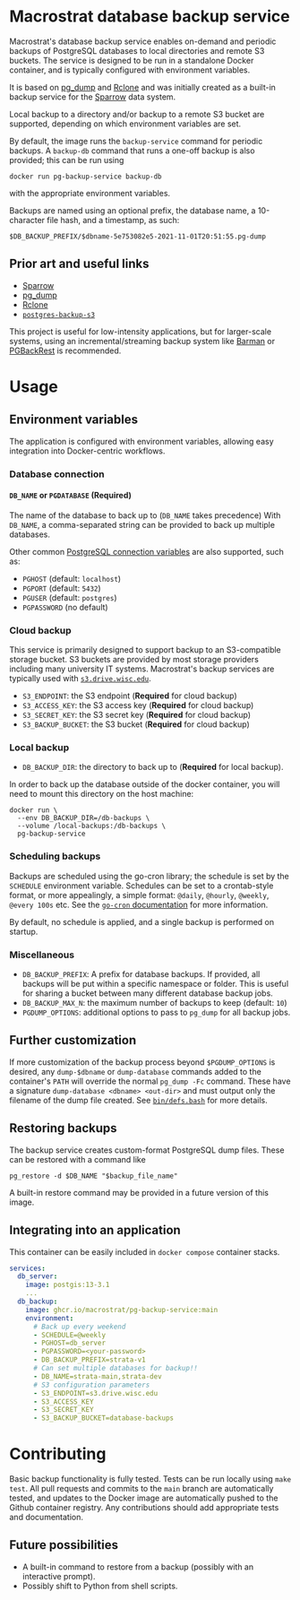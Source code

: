 # Macrostrat database backup service

Macrostrat's database backup service enables on-demand and periodic backups of
PostgreSQL databases to local directories and remote S3 buckets. The service
is designed to be run in a standalone Docker container, and is typically configured
with environment variables.

It is based on [pg_dump](https://www.postgresql.org/docs/current/app-pgdump.html)
and [Rclone](https://rclone.org) and was initially created as
a built-in backup service for the [Sparrow](https://sparrow-data.org) data system.

Local backup to a directory and/or backup to a remote S3 bucket
are supported, depending on which environment variables are set.

By default, the image runs the `backup-service` command for periodic backups. A
`backup-db` command that runs a one-off backup is also provided;
this can be run using
```
docker run pg-backup-service backup-db
```
with the appropriate environment variables.

Backups are named using an optional prefix, the database name, a 10-character file hash, and a timestamp, as such:
```
$DB_BACKUP_PREFIX/$dbname-5e753082e5-2021-11-01T20:51:55.pg-dump
```

## Prior art and useful links

- [Sparrow](https://sparrow-data.org)
- [pg_dump](https://www.postgresql.org/docs/current/app-pgdump.html)
- [Rclone](https://rclone.org)
- [`postgres-backup-s3`](https://github.com/schickling/dockerfiles/tree/master/postgres-backup-s3)

This project is useful for low-intensity applications, but for
larger-scale systems, using an incremental/streaming backup system like [Barman](https://pgbarman.org/) or [PGBackRest](https://pgbackrest.org/) is recommended.

# Usage

## Environment variables

The application is configured with environment variables, allowing easy integration into Docker-centric workflows.
### Database connection

#### `DB_NAME` or `PGDATABASE` (**Required**)
The name of the database to back up to (`DB_NAME` takes precedence)
With `DB_NAME`, a comma-separated string can be provided to back up multiple databases.

Other common [PostgreSQL connection variables](https://www.postgresql.org/docs/current/libpq-envars.html)
are also supported, such as:

- `PGHOST` (default: `localhost`)
- `PGPORT` (default: `5432`)
- `PGUSER` (default: `postgres`)
- `PGPASSWORD` (no default)

### Cloud backup

This service is primarily designed to support backup to an S3-compatible storage bucket. S3 buckets are provided
by most storage providers including many university IT systems. Macrostrat's backup services are typically used with
[`s3.drive.wisc.edu`](https://s3.drive.wisc.edu).

- `S3_ENDPOINT`: the S3 endpoint (**Required** for cloud backup)
- `S3_ACCESS_KEY`: the S3 access key (**Required** for cloud backup)
- `S3_SECRET_KEY`: the S3 secret key (**Required** for cloud backup)
- `S3_BACKUP_BUCKET`: the S3 bucket (**Required** for cloud backup)

### Local backup

- `DB_BACKUP_DIR`: the directory to back up to (**Required** for local backup).

In order to back up the database outside of the docker container, you will need to mount this directory on the host
machine:
```
docker run \
  --env DB_BACKUP_DIR=/db-backups \
  --volume /local-backups:/db-backups \
  pg-backup-service
```

### Scheduling backups

Backups are scheduled using the go-cron library; the schedule
is set by the `SCHEDULE` environment variable. Schedules can be
set to a crontab-style format, or more appealingly, a simple format: `@daily`, `@hourly`, `@weekly`, `@every 100s` etc.
See the [`go-cron` documentation](https://pkg.go.dev/github.com/robfig/cron?utm_source=godoc#hdr-Predefined_schedules) for more information. 

By default, no schedule is applied, and a single backup is
performed on startup.

### Miscellaneous

- `DB_BACKUP_PREFIX`: A prefix for database backups. If provided, all backups will be put within
  a specific namespace or folder. This is useful for sharing a bucket between many different database backup jobs.
- `DB_BACKUP_MAX_N`: the maximum number of backups to keep (default: `10`)
- `PGDUMP_OPTIONS`: additional options to pass to `pg_dump` for all backup jobs.

## Further customization

If more customization of the backup process beyond `$PGDUMP_OPTIONS` is desired, any `dump-$dbname` or `dump-database` 
commands added to the container's `PATH` will override the normal `pg_dump -Fc` command.
These have a signature `dump-database <dbname> <out-dir>` and must output only the filename of the dump file created.
See [`bin/defs.bash`](bin/defs.bash#L14) for more details.

## Restoring backups

The backup service creates custom-format PostgreSQL dump files.
These can be restored with a command like
```
pg_restore -d $DB_NAME "$backup_file_name"
```
A built-in restore command may be provided in a future
version of this image.

## Integrating into an application

This container can be easily included in `docker compose`
container stacks.

```yaml
services:
  db_server:
    image: postgis:13-3.1
    ...
  db_backup:
    image: ghcr.io/macrostrat/pg-backup-service:main
    environment:
      # Back up every weekend
      - SCHEDULE=@weekly
      - PGHOST=db_server
      - PGPASSWORD=<your-password>
      - DB_BACKUP_PREFIX=strata-v1
      # Can set multiple databases for backup!!
      - DB_NAME=strata-main,strata-dev
      # S3 configuration parameters
      - S3_ENDPOINT=s3.drive.wisc.edu
      - S3_ACCESS_KEY
      - S3_SECRET_KEY
      - S3_BACKUP_BUCKET=database-backups
```
# Contributing

Basic backup functionality is fully tested. Tests can be run locally using `make test`.
All pull requests and commits to the `main` branch
are automatically tested, and updates to the Docker image are automatically pushed to the Github container registry.
Any contributions should add appropriate tests and documentation.

## Future possibilities

- A built-in command to restore from a backup (possibly with an interactive prompt).
- Possibly shift to Python from shell scripts.
